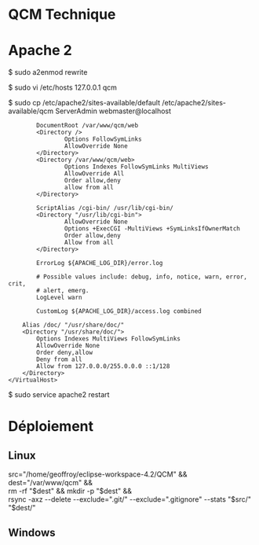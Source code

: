 QCM Technique
=============

# Apache 2

$ sudo a2enmod rewrite

$ sudo vi /etc/hosts
    127.0.0.1   qcm
    
$ sudo cp /etc/apache2/sites-available/default /etc/apache2/sites-available/qcm
    <VirtualHost qcm:80>
            ServerAdmin webmaster@localhost
    
            DocumentRoot /var/www/qcm/web
            <Directory />
                    Options FollowSymLinks
                    AllowOverride None
            </Directory>
            <Directory /var/www/qcm/web>
                    Options Indexes FollowSymLinks MultiViews
                    AllowOverride All
                    Order allow,deny
                    allow from all
            </Directory>
    
            ScriptAlias /cgi-bin/ /usr/lib/cgi-bin/
            <Directory "/usr/lib/cgi-bin">
                    AllowOverride None
                    Options +ExecCGI -MultiViews +SymLinksIfOwnerMatch
                    Order allow,deny
                    Allow from all
            </Directory>
    
            ErrorLog ${APACHE_LOG_DIR}/error.log
    
            # Possible values include: debug, info, notice, warn, error, crit,
            # alert, emerg.
            LogLevel warn
    
            CustomLog ${APACHE_LOG_DIR}/access.log combined
    
        Alias /doc/ "/usr/share/doc/"
        <Directory "/usr/share/doc/">
            Options Indexes MultiViews FollowSymLinks
            AllowOverride None
            Order deny,allow
            Deny from all
            Allow from 127.0.0.0/255.0.0.0 ::1/128
        </Directory>
    </VirtualHost>

$ sudo service apache2 restart

# Déploiement

## Linux

src="/home/geoffroy/eclipse-workspace-4.2/QCM" && \
dest="/var/www/qcm" && \
rm -rf "$dest" && mkdir -p "$dest" && \
rsync -axz --delete --exclude=".git/" --exclude=".gitignore" --stats "$src/" "$dest/"

## Windows


